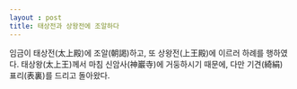 ```yaml
---
layout : post
title: 태상전과 상왕전에 조알하다
---
```


임금이 태상전(太上殿)에 조알(朝謁)하고, 또 상왕전(上王殿)에 이르러 하례를 행하였다. 태상왕(太上王)께서 마침 신암사(神巖寺)에 거둥하시기 때문에, 다만 기견(綺絹) 표리(表裏)를 드리고 돌아왔다.